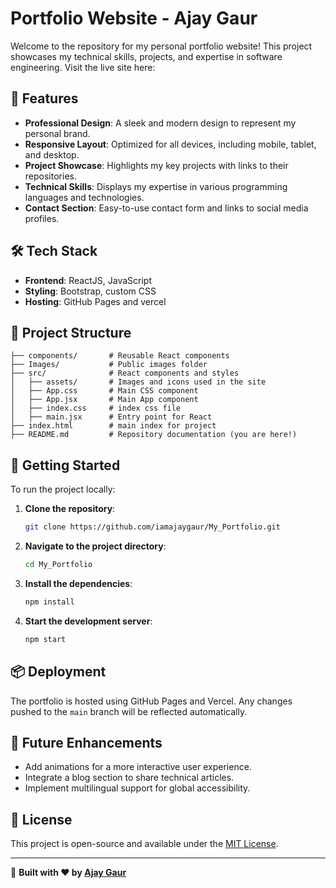 # Portfolio Website - Ajay Gaur
Welcome to the repository for my personal portfolio website! This project showcases my technical skills, projects, and expertise in software engineering. Visit the live site here: 

## 🌟 Features

- **Professional Design**: A sleek and modern design to represent my personal brand.
- **Responsive Layout**: Optimized for all devices, including mobile, tablet, and desktop.
- **Project Showcase**: Highlights my key projects with links to their repositories.
- **Technical Skills**: Displays my expertise in various programming languages and technologies.
- **Contact Section**: Easy-to-use contact form and links to social media profiles.

## 🛠️ Tech Stack

- **Frontend**: ReactJS, JavaScript
- **Styling**: Bootstrap, custom CSS
- **Hosting**: GitHub Pages and vercel

## 📂 Project Structure

```
├── components/       # Reusable React components
├── Images/           # Public images folder
├── src/              # React components and styles
│   ├── assets/       # Images and icons used in the site
│   ├── App.css       # Main CSS component
│   ├── App.jsx       # Main App component
│   ├── index.css     # index css file
│   ├── main.jsx      # Entry point for React
├── index.html        # main index for project
├── README.md         # Repository documentation (you are here!)
```

## 🚀 Getting Started

To run the project locally:

1. **Clone the repository**:
   ```bash
   git clone https://github.com/iamajaygaur/My_Portfolio.git
   ```

2. **Navigate to the project directory**:
   ```bash
   cd My_Portfolio
   ```

3. **Install the dependencies**:
   ```bash
   npm install
   ```

4. **Start the development server**:
   ```bash
   npm start
   ```

## 📦 Deployment

The portfolio is hosted using GitHub Pages and Vercel. Any changes pushed to the `main` branch will be reflected automatically.

## 🎯 Future Enhancements

- Add animations for a more interactive user experience.
- Integrate a blog section to share technical articles.
- Implement multilingual support for global accessibility.

## 📝 License

This project is open-source and available under the [MIT License](LICENSE).

---------------------------------------------------------------------------------------

🚀 **Built with ❤️ by [Ajay Gaur](https://github.com/iamajaygaur)**



